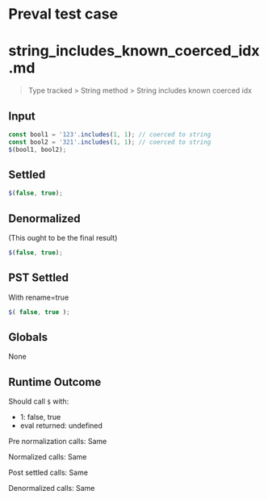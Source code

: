 # Preval test case

# string_includes_known_coerced_idx.md

> Type tracked > String method > String includes known coerced idx

## Input

`````js filename=intro
const bool1 = '123'.includes(1, 1); // coerced to string
const bool2 = '321'.includes(1, 1); // coerced to string
$(bool1, bool2);
`````


## Settled


`````js filename=intro
$(false, true);
`````


## Denormalized
(This ought to be the final result)

`````js filename=intro
$(false, true);
`````


## PST Settled
With rename=true

`````js filename=intro
$( false, true );
`````


## Globals


None


## Runtime Outcome


Should call `$` with:
 - 1: false, true
 - eval returned: undefined

Pre normalization calls: Same

Normalized calls: Same

Post settled calls: Same

Denormalized calls: Same
